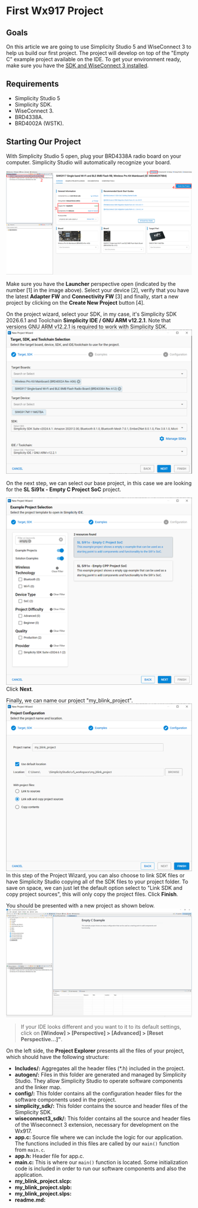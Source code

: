 # First Wx917 Project

## Goals

On this article we are going to use Simplicity Studio 5 and WiseConnect 3
to help us build our first project. The project will develop on top of the 
"Empty C" example project available on the IDE. To get your environment ready, 
make sure you have the [SDK and WiseConnect 3 installed](#).

## Requirements

- Simplicity Studio 5
- Simplicity SDK.
- WiseConnect 3. 
- BRD4338A.
- BRD4002A (WSTK).

## Starting Our Project

With Simplicity Studio 5 open, plug your BRD4338A radio board on your computer. 
Simplicity Studio will automatically recognize your board. 

!["Simplicity Studio 5 Launcher Perspective"](imgs/ss_launcher_home.png  "Simplicity Studio 5 Launcher Perspective")

Make sure you have the **Launcher** perspective open (indicated by the number [1] in the image above). Select your device [2], verify that you have the latest **Adapter FW** and **Connectivity FW** [3] and finally, start a new project by clicking on the **Create New Project** button [4].

On the project wizard, select your SDK, in my case, it's Simplicity SDK 2026.6.1 and Toolchain **Simplicity IDE / GNU ARM v12.2.1**. Note that versions GNU ARM v12.2.1 is required to work with Simplicity SDK. 
!["Project Wizard - Select SDK and Compiler"](imgs/wizard_step_1.png "Project Wizard - Select SDK and Compiler")

On the next step, we can select our base project, in this case we are looking for the **SL Si91x - Empty C Project SoC** project.

!["Project Wizard - Select SDK and Compiler"](imgs/wizard_step_2.png "Project Wizard - Select SDK and Compiler")
Click **Next**.

Finally, we can name our project "my_blink_project". 
!["Project Wizard - Project Configuration"](imgs/wizard_step_3.png "Project Wizard - Project Configuration")
In this step of the Project Wizard, you can also choose to link SDK files or have Simplicity Studio copying all of the SDK files to your project folder. To save on space, we can just let the default option select to "Link SDK and copy project sources", this will only copy the project files. Click **Finish**.

You should be presented with a new project as shown below. 
!["Simplicity IDE"](imgs/simplicity_ide.png "Simplicity IDE")

> If your IDE looks different and you want to it to its default settings, click on **[Window] > [Perspective] > [Advanced] > [Reset Perspective...]"**. 

On the left side, the **Project Explorer** presents all the files of your project, which should have the following structure: 

- **Includes/:** Aggregates all the header files (*.h) included in the project. 
- **autogen/:** Files in this folder are generated and managed by Simplicity Studio. They allow Simplicity Studio to operate software components and the linker map. 
- **config/:** This folder contains all the configuration header files for the software components used in the project. 
- **simplicity_sdk/:** This folder contains the source and header files of the Simplicity SDK.  
- **wiseconnect3_sdk/:** This folder contains all the source and header files of the Wiseconnect 3 extension, necessary for development on the Wx917.
- **app.c:** Source file where we can include the logic for our application. The functions included in this files are called by our `main()` function from `main.c`.
- **app.h:** Header file for app.c. 
- **main.c:** This is where our `main()` function is located. Some initialization code is included in order to run our software components and also the application. 
- **my_blink_project.slcp:**  
- **my_blink_project.slpb:** 
- **my_blink_project.slps:**
- **readme.md:** 